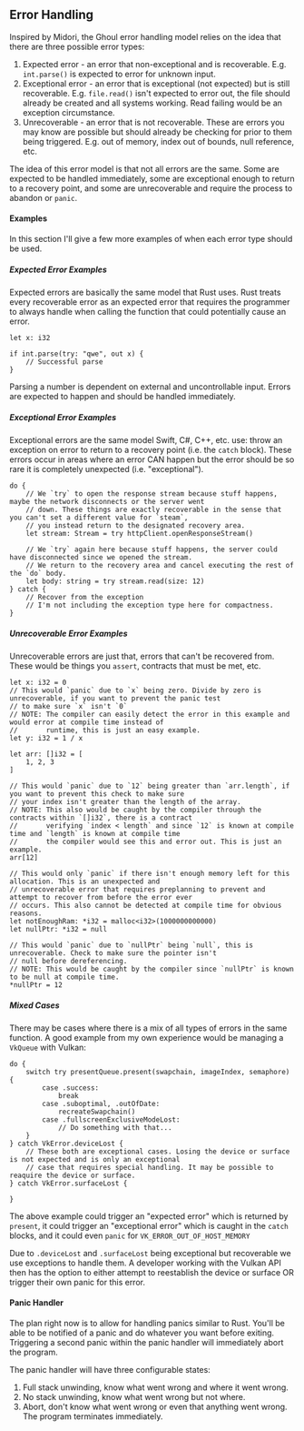 ## Error Handling
Inspired by Midori, the Ghoul error handling model relies on the idea that there are three possible error types:
 1. Expected error - an error that non-exceptional and is recoverable. E.g. `int.parse()` is expected to error for 
    unknown input.
 2. Exceptional error - an error that is exceptional (not expected) but is still recoverable. E.g. `file.read()` isn't 
    expected to error out, the file should already be created and all systems working. Read failing would be an 
    exception circumstance.
 3. Unrecoverable - an error that is not recoverable. These are errors you may know are possible but should already be 
    checking for prior to them being triggered. E.g. out of memory, index out of bounds, null reference, etc.

The idea of this error model is that not all errors are the same. Some are expected to be handled immediately, some are 
exceptional enough to return to a recovery point, and some are unrecoverable and require the process to abandon or 
`panic`.

#### Examples
In this section I'll give a few more examples of when each error type should be used.
##### Expected Error Examples
Expected errors are basically the same model that Rust uses. Rust treats every recoverable error as an expected error 
that requires the programmer to always handle when calling the function that could potentially cause an error.
    
    let x: i32
    
    if int.parse(try: "qwe", out x) {
        // Successful parse
    }
    
Parsing a number is dependent on external and uncontrollable input. Errors are expected to happen and should be 
handled immediately.

##### Exceptional Error Examples
Exceptional errors are the same model Swift, C#, C++, etc. use: throw an exception on error to return to a recovery 
point (i.e. the `catch` block). These errors occur in areas where an error CAN happen but the error should be so rare 
it is completely unexpected (i.e. "exceptional").
    
    do {
        // We `try` to open the response stream because stuff happens, maybe the network disconnects or the server went 
        // down. These things are exactly recoverable in the sense that you can't set a different value for `steam`, 
        // you instead return to the designated recovery area.
        let stream: Stream = try httpClient.openResponseStream()
        
        // We `try` again here because stuff happens, the server could have disconnected since we opened the stream. 
        // We return to the recovery area and cancel executing the rest of the `do` body.
        let body: string = try stream.read(size: 12)
    } catch {
        // Recover from the exception
        // I'm not including the exception type here for compactness.
    }
    
##### Unrecoverable Error Examples
Unrecoverable errors are just that, errors that can't be recovered from. These would be things you `assert`, contracts 
that must be met, etc.
    
    let x: i32 = 0
    // This would `panic` due to `x` being zero. Divide by zero is unrecoverable, if you want to prevent the panic test 
    // to make sure `x` isn't `0`
    // NOTE: The compiler can easily detect the error in this example and would error at compile time instead of 
    //       runtime, this is just an easy example.
    let y: i32 = 1 / x
    
    let arr: []i32 = [
        1, 2, 3
    ]
    
    // This would `panic` due to `12` being greater than `arr.length`, if you want to prevent this check to make sure 
    // your index isn't greater than the length of the array.
    // NOTE: This also would be caught by the compiler through the contracts within `[]i32`, there is a contract 
    //       verifying `index < length` and since `12` is known at compile time and `length` is known at compile time 
    //       the compiler would see this and error out. This is just an example.
    arr[12]
    
    // This would only `panic` if there isn't enough memory left for this allocation. This is an unexpected and 
    // unrecoverable error that requires preplanning to prevent and attempt to recover from before the error ever 
    // occurs. This also cannot be detected at compile time for obvious reasons.
    let notEnoughRam: *i32 = malloc<i32>(1000000000000)
    let nullPtr: *i32 = null
    
    // This would `panic` due to `nullPtr` being `null`, this is unrecoverable. Check to make sure the pointer isn't 
    // null before dereferencing.
    // NOTE: This would be caught by the compiler since `nullPtr` is known to be null at compile time.
    *nullPtr = 12
    

##### Mixed Cases
There may be cases where there is a mix of all types of errors in the same function. A good example from my own 
experience would be managing a `VkQueue` with Vulkan:
    
    do {
        switch try presentQueue.present(swapchain, imageIndex, semaphore) {
            case .success:
                break
            case .suboptimal, .outOfDate:
                recreateSwapchain()
            case .fullscreenExclusiveModeLost:
                // Do something with that...
        } 
    } catch VkError.deviceLost {
        // These both are exceptional cases. Losing the device or surface is not expected and is only an exceptional 
        // case that requires special handling. It may be possible to reaquire the device or surface.
    } catch VkError.surfaceLost {
        
    }
    
The above example could trigger an "expected error" which is returned by `present`, it could trigger an 
"exceptional error" which is caught in the `catch` blocks, and it could even `panic` for `VK_ERROR_OUT_OF_HOST_MEMORY`

Due to `.deviceLost` and `.surfaceLost` being exceptional but recoverable we use exceptions to handle them. A developer 
working with the Vulkan API then has the option to either attempt to reestablish the device or surface OR trigger their 
own panic for this error.

#### Panic Handler
The plan right now is to allow for handling panics similar to Rust. You'll be able to be notified of a panic and do 
whatever you want before exiting. Triggering a second panic within the panic handler will immediately abort the program.

The panic handler will have three configurable states:
 1. Full stack unwinding, know what went wrong and where it went wrong.
 2. No stack unwinding, know what went wrong but not where.
 3. Abort, don't know what went wrong or even that anything went wrong. The program terminates immediately.
